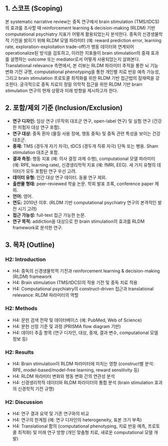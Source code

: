 ## 1. 스코프 (Scoping)

본 systematic narrative review는 중독 연구에서 brain stimulation (TMS/tDCS)의 효과를 조사할 때 reinforcement learning & decision-making (RLDM) 기반 computational psychiatry 지표가 어떻게 활용되었는지 분석한다. 중독의 신경생물학적 기전을 밝히기 위해 RLDM 모델 파라미터 (예: reward prediction error, learning rate, exploration-exploitation trade-off)가 행동 데이터와 연계되어 operationalize된 방식을 검토하고, 이러한 지표들이 brain stimulation의 중재 효과를 설명하는 outcome 또는 mediator로서 어떻게 사용되었는지 살펴본다. Translational relevance 측면에서, 본 리뷰는 RLDM 파라미터 추적을 통한 뇌 기능 변화 기전 규명, computational phenotyping을 통한 개인별 치료 반응 예측 가능성, 그리고 brain stimulation 프로토콜 최적화를 위한 RLDM 기반 접근법의 잠재력을 강조한다. 궁극적으로 중독 치료의 정밀 의학적 접근을 위한 RLDM 기반 brain stimulation 연구의 현재 상황과 미래 방향을 제시하고자 한다.

## 2. 포함/제외 기준 (Inclusion/Exclusion)

*   **연구 디자인:** 임상 연구 (무작위 대조군 연구, open-label 연구) 및 실험 연구 (건강한 피험자 대상 연구 포함).
*   **연구 대상:** 중독 환자 (물질 사용 장애, 행동 중독) 및 중독 관련 특성을 보이는 건강 대조군.
*   **중재:** TMS (경두개 자기 자극), tDCS (경두개 직류 자극) 단독 또는 병용. Sham stimulation 대조군 포함.
*   **결과 측정:** 행동 지표 (예: 의사 결정 과제 수행), computational 모델 파라미터 (예: RPE, learning rate), 신경생리학적 지표 (예: fMRI, EEG). 세 가지 유형의 데이터가 모두 포함된 연구 우선 고려.
*   **데이터 유형:** 인간 대상 연구 데이터. 동물 연구 제외.
*   **출판물 형태:** peer-reviewed 학술 논문. 학회 발표 초록, conference paper 제외.
*   **언어:** 영어.
*   **연도:** 2010년 이후. (RLDM 기반 computational psychiatry 연구의 본격적인 발전 시기 고려)
*   **접근 가능성:** full-text 접근 가능한 논문.
*   **연구 목적:** addiction을 대상으로 한 brain stimulation의 효과를 RLDM framework로 분석한 연구.

## 3. 목차 (Outline)

### H2: Introduction

*   H4: 중독의 신경생물학적 기전과 reinforcement learning & decision-making (RLDM) framework
*   H4: Brain stimulation (TMS/tDCS)의 작용 기전 및 중독 치료 적용
*   H4: Computational psychiatry의 construct-driven 접근과 translational relevance: RLDM 파라미터의 역할

### H2: Methods

*   H4: 문헌 검색 전략 및 데이터베이스 (예: PubMed, Web of Science)
*   H4: 문헌 선정 기준 및 과정 (PRISMA flow diagram 기반)
*   H4: 데이터 추출 항목 (연구 디자인, 대상, 중재, 결과 변수, computational 모델 정보 등)

### H2: Results

*   H4: Brain stimulation이 RLDM 파라미터에 미치는 영향 (construct별 분석: RPE, model-based/model-free learning, reward sensitivity 등)
*   H4: RLDM 파라미터 변화와 행동 변화 간의 연관성 분석
*   H4: 신경생리학적 데이터와 RLDM 파라미터의 통합 분석 (brain stimulation 효과의 신경학적 기전 규명)

### H2: Discussion

*   H4: 연구 결과 요약 및 기존 연구와의 비교
*   H4: 연구의 한계점 (예: 연구 디자인의 heterogeneity, 표본 크기 부족)
*   H4: Translational 함의 (computational phenotyping, 치료 반응 예측, 프로토콜 최적화) 및 미래 연구 방향 (개인 맞춤형 치료, 새로운 computational 모델 개발)
